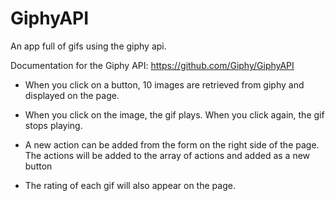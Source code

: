 # GiphyAPI


An app full of gifs using the giphy api.

Documentation for the Giphy API: https://github.com/Giphy/GiphyAPI

* When you click on a button, 10 images are retrieved from giphy and displayed on the page.

* When you click on the image, the gif plays. When you click again, the gif stops playing.

* A new action can be added from the form on the right side of the page. The actions will be added to the array of actions and added as a new button

* The rating of each gif will also appear on the page.
